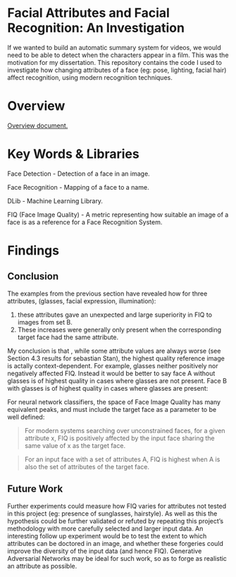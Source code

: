 # Facial Attributes and Facial Recognition: An Investigation
If we wanted to build an automatic summary system for videos, we would need to be able to detect when the characters appear in a film. This was the motivation for my dissertation. This repository contains the code I used to investigate how changing attributes of a face (eg: pose, lighting, facial hair) affect recognition, using modern recognition techniques. 

# Overview
[Overview document.](https://docs.google.com/presentation/d/1URz-3HzZ5AuwvxX-urZ1Ym7lGgBGjNM26xOgB3kEp8M/edit?usp=sharing)

# Key Words & Libraries

Face Detection - Detection of a face in an image.

Face Recognition - Mapping of a face to a name.

DLib - Machine Learning Library.

FIQ (Face Image Quality) - A metric representing how suitable an image of a face is as a reference for a Face Recognition System.


# Findings
## Conclusion
The examples from the previous section have revealed how for three attributes, (glasses,
facial expression, illumination):

1. these attributes gave an unexpected and large superiority in FIQ to images from set B.
2. These increases were generally only present when the corresponding target face had
the same attribute.

My conclusion is that , while some attribute values are always worse (see Section 4.3 results for sebastian Stan), the highest quality reference image is actally context-dependent. For example, glasses neither positively nor
negatively affected FIQ. Instead it would be better to say face A without glasses is of
highest quality in cases where glasses are not present. Face B with glasses is of highest
quality in cases where glasses are present: 

For neural network classifiers, the space of Face Image Quality has many equivalent peaks, and must include the target face as a parameter to be well defined:

>For modern systems searching over unconstrained faces, for a given attribute x, FIQ is positively affected by the input face sharing the same value of x as the target face.

>For an input face with a set of attributes A, FIQ is highest when A is also the set of
attributes of the target face.

## Future Work
Further experiments could measure how FIQ varies for attributes not tested in this
project (eg: presence of sunglasses, hairstyle). As well as this the hypothesis could be
further validated or refuted by repeating this project’s methodology with more carefully
selected and larger input data. An interesting follow up
experiment would be to test the extent to which attributes can be doctored in an image, and
whether these forgeries could improve the diversity of the input data (and hence FIQ).
Generative Adversarial Networks may be ideal for such work, so as to forge as realistic an
attribute as possible.
